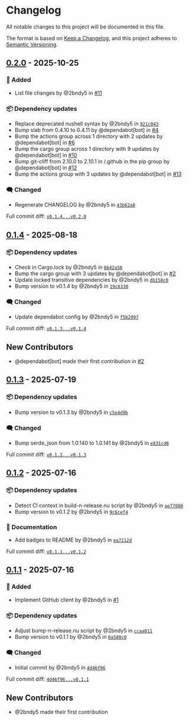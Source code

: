 # Changelog

All notable changes to this project will be documented in this file.

The format is based on [Keep a Changelog](https://keepachangelog.com/en/1.0.0/),
and this project adheres to [Semantic Versioning](https://semver.org/spec/v2.0.0.html).
<!-- markdownlint-disable MD024 -->

## [0.2.0] - 2025-10-25

### <!-- 1 --> 🚀 Added

- List file changes by @2bndy5 in [#11](https://github.com/2bndy5/git-bot-feedback/pull/11)

### <!-- 6 --> 📦 Dependency updates

- Replace deprecated nushell syntax by @2bndy5 in [`921c043`](https://github.com/2bndy5/git-bot-feedback/commit/921c0439a24f8fb387fd816271b67e8be48a2925)
- Bump slab from 0.4.10 to 0.4.11 by @dependabot[bot] in [#4](https://github.com/2bndy5/git-bot-feedback/pull/4)
- Bump the actions group across 1 directory with 2 updates by @dependabot[bot] in [#6](https://github.com/2bndy5/git-bot-feedback/pull/6)
- Bump the cargo group across 1 directory with 9 updates by @dependabot[bot] in [#10](https://github.com/2bndy5/git-bot-feedback/pull/10)
- Bump git-cliff from 2.10.0 to 2.10.1 in /.github in the pip group by @dependabot[bot] in [#12](https://github.com/2bndy5/git-bot-feedback/pull/12)
- Bump the actions group with 3 updates by @dependabot[bot] in [#13](https://github.com/2bndy5/git-bot-feedback/pull/13)

### <!-- 9 --> 🗨️ Changed

- Regenerate CHANGELOG by @2bndy5 in [`43b62a8`](https://github.com/2bndy5/git-bot-feedback/commit/43b62a876847409358146d65c7b309e09996583f)

[0.2.0]: https://github.com/2bndy5/git-bot-feedback/compare/v0.1.4...v0.2.0

Full commit diff: [`v0.1.4...v0.2.0`][0.2.0]

## [0.1.4] - 2025-08-18

### <!-- 6 --> 📦 Dependency updates

- Check in Cargo.lock by @2bndy5 in [`8642a56`](https://github.com/2bndy5/git-bot-feedback/commit/8642a561eeefc241e61c56cac29ade1dfab1fb1b)
- Bump the cargo group with 3 updates by @dependabot[bot] in [#2](https://github.com/2bndy5/git-bot-feedback/pull/2)
- Update locked transitive dependencies by @2bndy5 in [`db158c0`](https://github.com/2bndy5/git-bot-feedback/commit/db158c0ce96163471a569299be2c5ee8a13c66a6)
- Bump version to v0.1.4 by @2bndy5 in [`19c6330`](https://github.com/2bndy5/git-bot-feedback/commit/19c6330e8c4aa0e4ee18482b761277bd294bb6f3)

### <!-- 9 --> 🗨️ Changed

- Update dependabot config by @2bndy5 in [`f5b2097`](https://github.com/2bndy5/git-bot-feedback/commit/f5b2097d46b101ff133323fe7e7d81d8a0c6e1aa)

[0.1.4]: https://github.com/2bndy5/git-bot-feedback/compare/v0.1.3...v0.1.4

Full commit diff: [`v0.1.3...v0.1.4`][0.1.4]

## New Contributors

- @dependabot[bot] made their first contribution in [#2](https://github.com/2bndy5/git-bot-feedback/pull/2)

## [0.1.3] - 2025-07-19

### <!-- 6 --> 📦 Dependency updates

- Bump version to v0.1.3 by @2bndy5 in [`c5e4d9b`](https://github.com/2bndy5/git-bot-feedback/commit/c5e4d9b9ce474d26e6a92286c1b58207351cd153)

### <!-- 9 --> 🗨️ Changed

- Bump serde_json from 1.0.140 to 1.0.141 by @2bndy5 in [`e831cd8`](https://github.com/2bndy5/git-bot-feedback/commit/e831cd8b937620eb804f4efad02f683d0317eeb6)

[0.1.3]: https://github.com/2bndy5/git-bot-feedback/compare/v0.1.2...v0.1.3

Full commit diff: [`v0.1.2...v0.1.3`][0.1.3]

## [0.1.2] - 2025-07-16

### <!-- 6 --> 📦 Dependency updates

- Detect CI context in build-n-release.nu script by @2bndy5 in [`ae77080`](https://github.com/2bndy5/git-bot-feedback/commit/ae77080563f20f0374c4692d79d2096abbe14b66)
- Bump version to v0.1.2 by @2bndy5 in [`9c6cef4`](https://github.com/2bndy5/git-bot-feedback/commit/9c6cef41be1c2780b95cc18277bb9e180d78886f)

### <!-- 8 --> 📝 Documentation

- Add badges to README by @2bndy5 in [`ea7212d`](https://github.com/2bndy5/git-bot-feedback/commit/ea7212d9a248260a02a531394115ab58fadfe67f)

[0.1.2]: https://github.com/2bndy5/git-bot-feedback/compare/v0.1.1...v0.1.2

Full commit diff: [`v0.1.1...v0.1.2`][0.1.2]

## [0.1.1] - 2025-07-16

### <!-- 1 --> 🚀 Added

- Implement GitHub client by @2bndy5 in [#1](https://github.com/2bndy5/git-bot-feedback/pull/1)

### <!-- 6 --> 📦 Dependency updates

- Adjust bump-n-release.nu script by @2bndy5 in [`ccaa011`](https://github.com/2bndy5/git-bot-feedback/commit/ccaa0113b94e4c103e4fa258e249f2b932070ef7)
- Bump version to v0.1.1 by @2bndy5 in [`6a508c0`](https://github.com/2bndy5/git-bot-feedback/commit/6a508c0f58c2e97684f369d9fecc3349203bfd07)

### <!-- 9 --> 🗨️ Changed

- Initial commit by @2bndy5 in [`4d46f96`](https://github.com/2bndy5/git-bot-feedback/commit/4d46f96eddc6f512bb7bf3600d3f9d5490ef004f)

[0.1.1]: https://github.com/2bndy5/git-bot-feedback/compare/4d46f96eddc6f512bb7bf3600d3f9d5490ef004f...v0.1.1

Full commit diff: [`4d46f96...v0.1.1`][0.1.1]

## New Contributors

- @2bndy5 made their first contribution


<!-- generated by git-cliff -->

